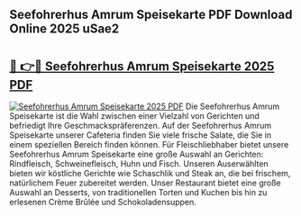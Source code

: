 ## Seefohrerhus Amrum Speisekarte PDF Download Online 2025 uSae2

# <h2><a href="http://gc8jjw.nevu.top/?p=Seefohrerhus+Amrum+Speisekarte">🔗 👉🔴 Seefohrerhus Amrum Speisekarte 2025 PDF</a></h2>

[![Seefohrerhus Amrum Speisekarte 2025 PDF](https://i.imgur.com/dBaPXMq.png)](http://gc8jjw.nevu.top/?p=Seefohrerhus+Amrum+Speisekarte)
Die Seefohrerhus Amrum Speisekarte ist die Wahl zwischen einer Vielzahl von Gerichten und befriedigt Ihre Geschmackspräferenzen. Auf der Seefohrerhus Amrum Speisekarte unserer Cafeteria finden Sie viele frische Salate, die Sie in einem speziellen Bereich finden können. Für Fleischliebhaber bietet unsere Seefohrerhus Amrum Speisekarte eine große Auswahl an Gerichten: Rindfleisch, Schweinefleisch, Huhn und Fisch. Unseren Auserwählten bieten wir köstliche Gerichte wie Schaschlik und Steak an, die bei frischem, natürlichem Feuer zubereitet werden. Unser Restaurant bietet eine große Auswahl an Desserts, von traditionellen Torten und Kuchen bis hin zu erlesenen Crème Brûlée und Schokoladensuppen.
